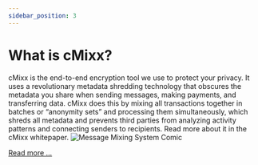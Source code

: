 ```yaml
---
sidebar_position: 3
---
```


# What is cMixx?

cMixx is the end-to-end encryption tool we use to protect your privacy. It uses a revolutionary metadata shredding technology that obscures the metadata you share when sending messages, making payments, and transferring data. cMixx does this by mixing all transactions together in batches or “anonymity sets” and processing them simultaneously, which shreds all metadata and prevents third parties from analyzing activity patterns and connecting senders to recipients. Read more about it in the cMixx whitepaper.
![Message Mixing System Comic](@site/static/img/Message_Mixing_System_Comic.jpg)

[Read more ...](../category/cmixx)